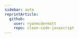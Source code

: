 ```yaml
---
sidebar: auto
reprintArticle:
  github:
    user: ryanmcdermott
    repo: clean-code-javascript
---
```

